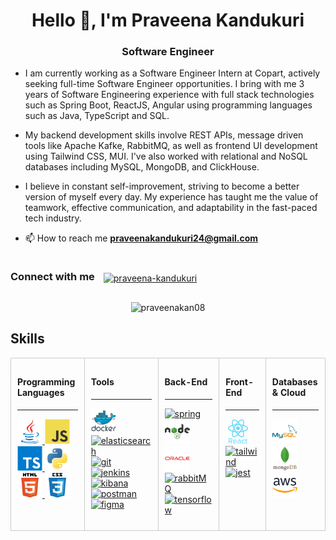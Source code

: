 <h1 align="center">Hello 👋, I'm Praveena Kandukuri</h1>
<h3 align="center">Software Engineer</h3>

- I am currently working as a Software Engineer Intern at Copart, actively seeking full-time Software Engineer opportunities. I bring with me 3 years of Software Engineering experience with full stack technologies such as Spring Boot, ReactJS, Angular using programming languages such as Java, TypeScript and SQL.

- My backend development skills involve REST APIs, message driven tools like Apache Kafke, RabbitMQ, as well as frontend UI development using Tailwind CSS, MUI. I've also worked with relational and NoSQL databases including MySQL, MongoDB, and ClickHouse.

- I believe in constant self-improvement, striving to become a better version of myself every day. My experience has taught me the value of teamwork, effective communication, and adaptability in the fast-paced tech industry. 


- 📫 How to reach me **praveenakandukuri24@gmail.com**
<h3 align="center" style="display: inline-block; margin-right: 10px;">Connect with me</h3>
<p align="center" style="display: inline-block;">
  <a href="https://linkedin.com/in/praveena-kandukuri" target="blank">
    <img align="center" src="https://raw.githubusercontent.com/rahuldkjain/github-profile-readme-generator/master/src/images/icons/Social/linked-in-alt.svg" alt="praveena-kandukuri" height="30" width="40" />
  </a>
</p>

<p align="center"> <img src="https://komarev.com/ghpvc/?username=praveenakan08&label=Profile%20views&color=0e75b6&style=flat" alt="praveenakan08" /> </p>

## Skills
<table>
  <tr>
    <td style="border: 1px solid #ccc; padding: 10px; vertical-align: top;">
      <h4 align="left">Programming Languages</h4>
      <hr>
      <p align="left">
        <a href="https://www.java.com" target="_blank" rel="noreferrer"> 
          <img src="https://raw.githubusercontent.com/devicons/devicon/master/icons/java/java-original.svg" alt="java" width="40" height="40"/> 
        </a> 
        <a href="https://developer.mozilla.org/en-US/docs/Web/JavaScript" target="_blank" rel="noreferrer"> 
          <img src="https://raw.githubusercontent.com/devicons/devicon/master/icons/javascript/javascript-original.svg" alt="javascript" width="40" height="40"/> 
        </a>
        <a href="https://www.typescriptlang.org/" target="_blank" rel="noreferrer"> 
          <img src="https://raw.githubusercontent.com/devicons/devicon/master/icons/typescript/typescript-original.svg" alt="typescript" width="40" height="40"/> 
        </a>
        <a href="https://www.python.org" target="_blank" rel="noreferrer"> 
          <img src="https://raw.githubusercontent.com/devicons/devicon/master/icons/python/python-original.svg" alt="python" width="40" height="40"/> 
        </a>
        <a href="https://www.w3.org/html/" target="_blank" rel="noreferrer"> 
            <img src="https://raw.githubusercontent.com/devicons/devicon/master/icons/html5/html5-original-wordmark.svg" alt="html5" width="40" height="40"/> 
          </a>
        <a href="https://www.w3schools.com/css/" target="_blank" rel="noreferrer"> 
          <img src="https://raw.githubusercontent.com/devicons/devicon/master/icons/css3/css3-original-wordmark.svg" alt="css3" width="40" height="40"/> 
        </a>
      </p>
    </td>
    <td style="border: 1px solid #ccc; padding: 10px; vertical-align: top;">
       <h4 align="left">Tools</h4>
      <hr>
        <a href="https://www.docker.com/" target="_blank" rel="noreferrer"> 
          <img src="https://raw.githubusercontent.com/devicons/devicon/master/icons/docker/docker-original-wordmark.svg" alt="docker" width="40" height="40"/> 
        </a>
        <a href="https://www.elastic.co" target="_blank" rel="noreferrer"> 
          <img src="https://www.vectorlogo.zone/logos/elastic/elastic-icon.svg" alt="elasticsearch" width="40" height="40"/> 
        </a>
        <a href="https://git-scm.com/" target="_blank" rel="noreferrer"> 
          <img src="https://www.vectorlogo.zone/logos/git-scm/git-scm-icon.svg" alt="git" width="40" height="40"/> 
        </a>
        <a href="https://www.jenkins.io" target="_blank" rel="noreferrer"> 
          <img src="https://www.vectorlogo.zone/logos/jenkins/jenkins-icon.svg" alt="jenkins" width="40" height="40"/> 
        </a>
        <a href="https://www.elastic.co/kibana" target="_blank" rel="noreferrer"> 
          <img src="https://www.vectorlogo.zone/logos/elasticco_kibana/elasticco_kibana-icon.svg" alt="kibana" width="40" height="40"/> 
        </a>
        <a href="https://postman.com" target="_blank" rel="noreferrer"> 
          <img src="https://www.vectorlogo.zone/logos/getpostman/getpostman-icon.svg" alt="postman" width="40" height="40"/> 
        </a>
        <a href="https://www.figma.com/" target="_blank" rel="noreferrer"> 
          <img src="https://www.vectorlogo.zone/logos/figma/figma-icon.svg" alt="figma" width="40" height="40"/> 
        </a>
      </p>
    </td>
    <td style="border: 1px solid #ccc; padding: 10px; vertical-align: top;">
      <h4 align="left">Back-End</h4>
      <hr>
        <a href="https://spring.io/" target="_blank" rel="noreferrer"> 
          <img src="https://www.vectorlogo.zone/logos/springio/springio-icon.svg" alt="spring" width="40" height="40"/> 
        </a>
        <a href="https://nodejs.org" target="_blank" rel="noreferrer"> 
          <img src="https://raw.githubusercontent.com/devicons/devicon/master/icons/nodejs/nodejs-original-wordmark.svg" alt="nodejs" width="40" height="40"/> 
        </a>
        <a href="https://www.oracle.com/" target="_blank" rel="noreferrer"> 
          <img src="https://raw.githubusercontent.com/devicons/devicon/master/icons/oracle/oracle-original.svg" alt="oracle" width="40" height="40"/> 
        </a>
        <a href="https://www.rabbitmq.com" target="_blank" rel="noreferrer"> 
          <img src="https://www.vectorlogo.zone/logos/rabbitmq/rabbitmq-icon.svg" alt="rabbitMQ" width="40" height="40"/> 
        </a>
        <a href="https://www.tensorflow.org" target="_blank" rel="noreferrer"> 
          <img src="https://www.vectorlogo.zone/logos/tensorflow/tensorflow-icon.svg" alt="tensorflow" width="40" height="40"/> 
        </a>
      </p>
    </td>
    <td style="border: 1px solid #ccc; padding: 10px; vertical-align: top;">
        <h4 align="left">Front-End</h4>
        <hr>
          <a href="https://reactjs.org/" target="_blank" rel="noreferrer"> 
            <img src="https://raw.githubusercontent.com/devicons/devicon/master/icons/react/react-original-wordmark.svg" alt="react" width="40" height="40"/> 
          </a>
          <a href="https://tailwindcss.com/" target="_blank" rel="noreferrer"> 
            <img src="https://www.vectorlogo.zone/logos/tailwindcss/tailwindcss-icon.svg" alt="tailwind" width="40" height="40"/> 
          </a>
         <a href="https://jestjs.io" target="_blank" rel="noreferrer"> 
            <img src="https://www.vectorlogo.zone/logos/jestjsio/jestjsio-icon.svg" alt="jest" width="40" height="40"/> 
          </a>
        </p>
      </td>
      <td style="border: 1px solid #ccc; padding: 10px; vertical-align: top;">
        <h4 align="left">Databases & Cloud</h4>
        <hr>
          <a href="https://www.mysql.com/" target="_blank" rel="noreferrer"> 
            <img src="https://raw.githubusercontent.com/devicons/devicon/master/icons/mysql/mysql-original-wordmark.svg" alt="mysql" width="40" height="40"/> 
          </a>
          <a href="https://www.mongodb.com/" target="_blank" rel="noreferrer"> 
            <img src="https://raw.githubusercontent.com/devicons/devicon/master/icons/mongodb/mongodb-original-wordmark.svg" alt="mongodb" width="40" height="40"/> 
          </a>
          <a href="https://aws.amazon.com" target="_blank" rel="noreferrer"> 
            <img src="https://raw.githubusercontent.com/devicons/devicon/master/icons/amazonwebservices/amazonwebservices-original-wordmark.svg" alt="aws" width="40" height="40"/> 
          </a>
        </p>
      </td>
  </tr>
</table>
